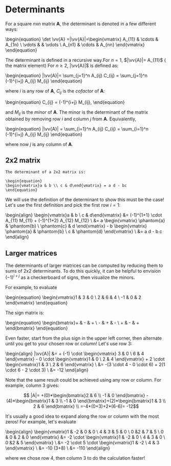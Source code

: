 # Determinants

For a square *n*x*n* matrix **A**, the determinant is denoted in a few different ways:

\begin{equation}
\det \vv{A} =|\vv{A}|=\begin{vmatrix}
A_{11} & \cdots & A_{1n} \\
\vdots &     & \vdots \\
A_{n1} & \cdots & A_{nn}
\end{vmatrix}
\end{equation}

The determinant is defined in a recursive way.For  $n=1$, $|\vv{A}|= A_{11}$
 ( the matrix element)
For $n \ge 2$, |\vv{A}|$ is defined as:

\begin{equation}
|\vv{A}|= \sum_{j=1}^n A_{ij} C_{ij} = \sum_{j=1}^n (-1)^{i+j} A_{ij} M_{ij}
\end{equation}

where *i* is any row of **A**, $C_{ij}$ is the *cofactor* of **A**:

\begin{equation}
C_{ij} = (-1)^{i+j} M_{ij},
\end{equation}

and $M_{ij}$ is the *minor* of **A**. The minor is the determinant of the matrix
obtained by removing row *i* and column *j* from **A**. Equivalently,

\begin{equation}
|\vv{A}| = \sum_{i=1}^n A_{ij} C_{ij} = \sum_{i=1}^n (-1)^{i+j} A_{ij} M_{ij}
\end{equation}

where now *j* is any column of **A**.

## 2x2 matrix

```{topic} 2x2 determinant
The determinant of a 2x2 matrix is:

\begin{equation}
\begin{vmatrix}a & b \\ c & d\end{vmatrix} = a d - bc
\end{equation}
```


We will use the definition of the determinant to show this must be the case!
Let's use the first definition and pick the first row $i=1$:

\begin{align}
\begin{vmatrix}a & b \\ c & d\end{vmatrix}
&= (-1)^{1+1} \cdot A_{11} M_{11} + (-1)^{1+2} A_{12} M_{12} \\
&= a \begin{vmatrix} \phantom{a} & \phantom{b} \\ \phantom{c} & d \end{vmatrix} -
 b \begin{vmatrix} \phantom{a} & \phantom{b} \\ c & \phantom{d} \end{vmatrix} \\
&= a d - b c
\end{align}

## Larger matrices
The determinants of larger matrices can be computed by reducing them to sums
of 2x2 determinants. To do this quickly, it can be helpful to envision
$(-1)^{i+j}$ as a checkerboard of signs, then visualize the minors.

For example, to evaluate

\begin{equation}
\begin{vmatrix}1 & 3 & 0 \\ 2 & 6 & 4 \\ -1 & 0 & 2 \end{vmatrix}
\end{equation}

The sign matrix is:

\begin{equation}
\begin{bmatrix}+ & - & + \\ - & + & - \\ + & - & + \end{bmatrix}
\end{equation}

Even faster, start from the plus sign in the upper left corner, then alternate
until you get to your chosen row or column! Let's use row 3:

\begin{align}
|\vv{A}| &= + (-1) \cdot \begin{vmatrix} 3 & 0 \\ 6 & 4 \end{vmatrix} -
 0 \cdot \begin{vmatrix}1 & 0 \\ 2 & 4 \end{vmatrix} +
 2 \cdot \begin{vmatrix}1 & 3 \\ 2 & 6 \end{vmatrix} \\
 &= -(3 \cdot 4 - 0 \cdot 6) + 2(1 \cdot 6 - 2 \cdot 3) \\
 &= -12
\end{align}

Note that the same result could be achieved using any row or column. For
example, column 3 gives:

$$ |A|= +(0)*\begin{bmatrix}2 & 6 \\ -1 & 0 \end{bmatrix} -(4)*\begin{bmatrix}1 & 3 \\ -1 & 0 \end{bmatrix}+(2)*\begin{bmatrix}1 & 3 \\ 2 & 6 \end{bmatrix} 
\\
=-4*(0+3)+2*(6-6)= -12$$

It's usually a good idea to expand along the row or column with the most zeros!
For example, let's evaluate

\begin{align}
\begin{vmatrix}1 & -2 & 0 & 0 \\ 4 & 3 & 5 & 0 \\ 0 &2 & 7 & 5 \\ 0 & 0 & 2 & 0 \end{vmatrix}
&= -2 \cdot \begin{vmatrix}1 & -2 & 0 \\ 4 & 3 & 0 \\ 0 &2 & 5 \end{vmatrix} \\
&= -2 \cdot 5 \cdot \begin{vmatrix}1 & -2 \\ 4 & 3 \end{vmatrix} \\
&= -10 (3+8) \\
&= -110
\end{align}

where we chose row 4, then column 3 to do the calculation faster!
